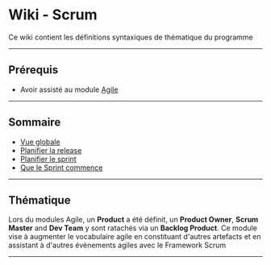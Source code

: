 # Wiki - Scrum

Ce wiki contient les définitions syntaxiques de thématique du programme
___

## Prérequis

* Avoir assisté au module [Agile](https://github.com/m2i-cyril/Agile)

___

## Sommaire

* [Vue globale](https://github.com/seeren-training/Scrum/wiki/01)
* [Planifier la release](https://github.com/seeren-training/Scrum/wiki/02)
* [Planifier le sprint](https://github.com/seeren-training/Scrum/wiki/03)
* [Que le Sprint commence](https://github.com/seeren-training/Scrum/wiki/04)

___

## Thématique

Lors du modules Agile, un **Product** a été définit, un **Product Owner**, **Scrum Master** and **Dev Team** y sont ratachés via un **Backlog Product**. Ce module vise à augmenter le vocabulaire agile en constituant d'autres artefacts et en assistant à d'autres évènements agiles avec le Framework Scrum

___
